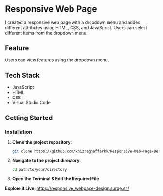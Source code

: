 # Responsive Web Page

I created a responsive web page with a dropdown menu and added different attributes using HTML, CSS, and JavaScript. Users can select different items from the dropdown menu.

## Feature

Users can view features using the dropdown menu.

## Tech Stack

- JavaScript
- HTML
- CSS
- Visual Studio Code

## Getting Started

### Installation

1. **Clone the project repository**:
   ```bash
   git clone https://github.com/khizraghaffarkk/Responsive-Web-Page-Design.git
2. **Navigate to the project directory**:
   ```bash
   cd path/to/your/directory
3. **Open the Terminal & Edit the Required File**

**Explore it Live:** https://responsive_webpage-design.surge.sh/
